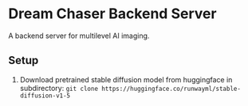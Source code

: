 # Dream Chaser Backend Server

A backend server for multilevel AI imaging.

## Setup

1. Download pretrained stable diffusion model from huggingface in subdirectory: `git clone https://huggingface.co/runwayml/stable-diffusion-v1-5`
